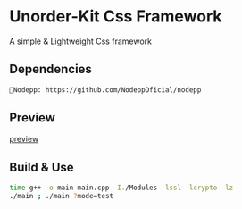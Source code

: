 # Unorder-Kit Css Framework
A simple & Lightweight Css framework

## Dependencies
```bash
📌Nodepp: https://github.com/NodeppOficial/nodepp
```

## Preview
[preview](https://github.com/user-attachments/assets/88270e0e-39a7-4079-a935-d42bffc631e2)

## Build & Use
```bash
time g++ -o main main.cpp -I./Modules -lssl -lcrypto -lz 
./main ; ./main ?mode=test
```
